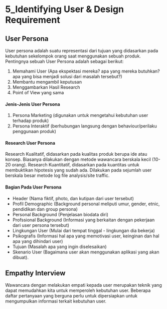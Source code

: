 # 5_Identifying User & Design Requirement

## User Persona
User persona adalah suatu representasi dari tujuan yang didasarkan pada kebutuhan sekelompok orang saat menggunakan sebuah produk. Pentingnya sebuah User Persona adalah sebagai berikut:
1. Memahami User (Apa ekspektasi mereka? apa yang mereka butuhkan? apa yang bisa menjadi solusi dari masalah tersebut?)
2. Membantu mengambil keputusan
3. Menggambarkan Hasil Research
4. Point of View yang sama

#### Jenis-Jenis User Persona
1. Persona Marketing (digunakan untuk mengetahui kebutuhan user terhadap produk)
2. Persona Interaktif (berhubungan langsung dengan behaviour/perilaku penggunaan produk)

#### Research User Persona
Research Kualitatif, didasarkan pada kualitas produk berupa ide atau konsep. Biasanya dilakukan dengan metode wawancara berskala kecil (10-20 orang).
Research Kuantitatif, didasarkan pada kuantitas untuk membuktikan hipotesis yang sudah ada. Dilakukan pada sejumlah user berskala besar metode log file analysis/site traffic.

#### Bagian Pada User Persona
- Header (Nama fiktif, photo, dan kutipan dari user tersebut)
- Profil Demographic (Background personal meliputi umur, gender, etnic, pendidikan dan group persona)
- Personal Background (Penjelasan biodata diri)
- Profssional Background (Informasi yang berkaitan dengan pekerjaan dari user persona tersebut)
- Lingkungan User (Mulai dari tempat tinggal - lingkungan dia bekerja)
- Psikografis (Informasi hal apa yang memotivasi user, keinginan dan hal apa yang dihindari user)
- Tujuan (Masalah apa yang ingin diselesaikan)
- Skenario User (Bagaimana user akan menggunakan aplikasi yang akan dibuat).

## Empathy Interview
Wawancara dengan melakukan empati kepada user merupakan teknik yang dapat memudahkan kita untuk memperoleh kebutuhan user. Beberapa daftar pertanyaan yang berguna perlu untuk dipersiapkan untuk mengumpulkan informasi terkait kebutuhan user.
